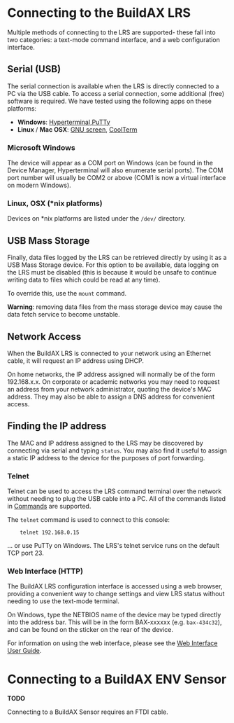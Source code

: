 
[//]: # (LRS Connection Guide)

# Connecting to the BuildAX LRS

Multiple methods of connecting to the LRS are supported- these fall into 
two categories: a text-mode command interface, and a web configuration 
interface.


## Serial (USB)

The serial connection is available when the LRS is directly connected to a 
PC via the USB cable. To access a serial connection, some additional (free)
software is required. We have tested using the following apps on these 
platforms:

 * __Windows__: [Hyperterminal](#),[PuTTy](http://www.chiark.greenend.org.uk/~sgtatham/putty/)
 * __Linux__ / __Mac OSX__: [GNU screen](http://www.gnu.org/software/screen/), [CoolTerm](http://freeware.the-meiers.org/)



### Microsoft Windows

The device will appear as a COM port on Windows (can be found in the Device 
Manager, Hyperterminal will also enumerate serial ports). The COM port number 
will usually be COM2 or above (COM1 is now a virtual interface on modern 
Windows).

### Linux, OSX (*nix platforms)

Devices on *nix platforms are listed under the `/dev/` directory. 



## USB Mass Storage

Finally, data files logged by the LRS can be retrieved directly by using 
it as a USB Mass Storage device. For this option to be available, data 
logging on the LRS must be disabled (this is because it would be 
unsafe to continue writing data to files which could be read at any time).

To override this, use the `mount` command.

**Warning**: removing data files from the mass storage device may cause the 
data fetch service to become unstable.



## Network Access

When the BuildAX LRS is connected to your network using an Ethernet cable, it 
will request an IP address using DHCP.

On home networks, the IP address assigned will normally be of the form
192.168.x.x. On corporate or academic networks you may need to request an
address from your network administrator, quoting the device's MAC address. 
They may also be able to assign a DNS address for convenient access.

## Finding the IP address
The MAC and IP address assigned to the LRS may be discovered by connecting 
via serial and typing `status`. You may also find it useful to assign a static 
IP address to the device for the purposes of port forwarding.



### Telnet

Telnet can be used to access the LRS command terminal over the network 
without needing to plug the USB cable into a PC. All of the commands listed in 
[Commands](commands.md) are supported.

The `telnet` command is used to connect to this console:


````
	telnet 192.168.0.15
````

... or use PuTTy on Windows. The LRS's telnet service runs on the default 
TCP port 23.


### Web Interface (HTTP)

The BuildAX LRS configuration interface is accessed using a web browser, 
providing a convenient way to change settings and view LRS status without
needing to use the text-mode terminal. 

On Windows, type the NETBIOS name of the device may be typed directly into the
address bar. This will be in the form BAX-xxxxxx (e.g. `bax-434c32`), and can 
be found on the sticker on the rear of the device.

For information on using the web interface, please see the [Web Interface User Guide](user-guide.md).




# Connecting to a BuildAX ENV Sensor

**TODO**

Connecting to a BuildAX Sensor requires an FTDI cable.

